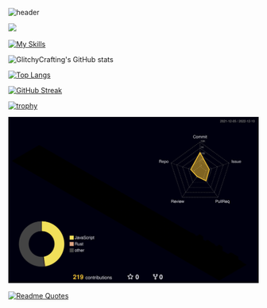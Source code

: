 ![header](https://capsule-render.vercel.app/api?type=waving&color=timeGradient&height=200&section=header&text=Glitchy%20Crafting&animation=twinkling&fontSize=90)

![](https://komarev.com/ghpvc/?username=GlitchyCrafting&style=for-the-badge)

[![My Skills](https://skillicons.dev/icons?i=linux,rust,html,css,bash,md,blender,discord,mastodon,git,github,rocket,sqlite,neovim)](https://skillicons.dev)

![GlitchyCrafting's GitHub stats](https://github-readme-stats.vercel.app/api?username=glitchycrafting&show_icons=true&theme=dark)


[![Top Langs](https://github-readme-stats.vercel.app/api/top-langs/?username=GlitchyCrafting&layout=compact&theme=dark)](https://github.com/anuraghazra/github-readme-stats)


 [![GitHub Streak](https://streak-stats.demolab.com?user=GlitchyCrafting&theme=dark)](https://git.io/streak-stats) 
 
 
 [![trophy](https://github-profile-trophy.vercel.app/?username=GlitchyCrafting&theme=darkhub)](https://github.com/ryo-ma/github-profile-trophy)
 
 
 ![](./profile-3d-contrib/profile-night-rainbow.svg)
 

[![Readme Quotes](https://quotes-github-readme.vercel.app/api?type=horizontal&theme=dark&quote=People%20said%20I%20should%20accept%20the%20world.%20Bullshit!%20I%20don't%20accept%20the%20world.&author=Richard%20Stallman)](https://github.com/piyushsuthar/github-readme-quotes)
